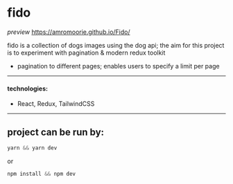 

# fido
*preview* 
    https://amromoorie.github.io/Fido/

fido is a collection of dogs images using the dog api; the aim  for this project is to experiment with pagination & modern redux toolkit



- pagination to different pages; enables users to specify a limit per page

---
#### technologies:
- React, Redux, TailwindCSS
---
## project can be run by:
```js
yarn && yarn dev
```
or
```js
npm install && npm dev
```

